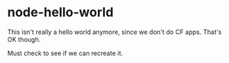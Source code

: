 # node-hello-world

This isn't really a hello world anymore, since we don't do CF apps.
That's OK though.


Must check to see if we can recreate it.
